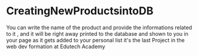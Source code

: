 # CreatingNewProductsintoDB
You can write the name of the product and provide the informations related to it ,
and it will be right away printed to the database and shown to you in your page as it gets added to your personal list
it's the last Project in the web dev formation at Edutech Academy
